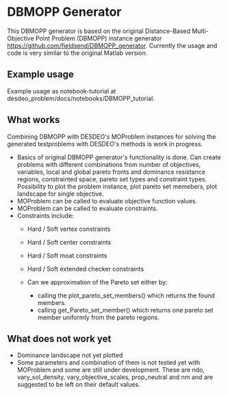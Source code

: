 # DBMOPP Generator

This DBMOPP generator is based on the original Distance-Based Multi-Objective Point Problem (DBMOPP) instance generator https://github.com/fieldsend/DBMOPP_generator.
Currently the usage and code is very similar to the original Matlab version.

## Example usage 

Example usage as notebook-tutorial at desdeo_problem/docs/notebooks/DBMOPP_tutorial.

## What works 
Combining DBMOPP with DESDEO's MOProblem instances for solving the generated
testproblems with DESDEO's methods is work in progress.

- Basics of original DBMOPP generator's functionality is done. Can create problems with different combinations from
  number of objectives, variables, local and global pareto fronts and dominance resistance regions, constrainted space, pareto set types and constraint types. 
  Possibility to plot the problem instance, plot pareto set memebers, plot landscape for single objective.
- MOProblem can be called to evaluate objective function values.
- MOProblem can be called to evaluate constraints.
- Constraints include:
    - Hard / Soft vertex constraints
    - Hard / Soft center constraints
    - Hard / Soft moat constraints
    - Hard / Soft extended checker constraints

  - Can we approximation of the Pareto set either by:
    - calling the plot_pareto_set_members() which returns the found members.
    - calling get_Pareto_set_member() which returns one pareto set member uniformly from the pareto regions.

## What does not work yet

- Dominance landscape not yet plotted
- Some parameters and combination of them is not tested yet with MOProblem and some are still under development.
These are ndo, vary_sol_density, vary_objective_scales, prop_neutral and nm and
are suggested to be left on their default values.
